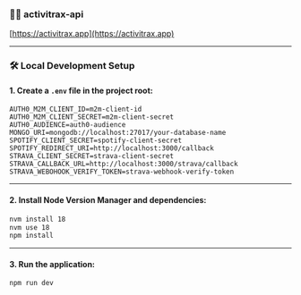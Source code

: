 ### 🚴‍♂️ activitrax-api
[https://activitrax.app](https://activitrax.app)

---

### 🛠️ Local Development Setup

#### 1. Create a `.env` file in the project root:

```env
AUTH0_M2M_CLIENT_ID=m2m-client-id
AUTH0_M2M_CLIENT_SECRET=m2m-client-secret
AUTH0_AUDIENCE=auth0-audience
MONGO_URI=mongodb://localhost:27017/your-database-name
SPOTIFY_CLIENT_SECRET=spotify-client-secret
SPOTIFY_REDIRECT_URI=http://localhost:3000/callback
STRAVA_CLIENT_SECRET=strava-client-secret
STRAVA_CALLBACK_URL=http://localhost:3000/strava/callback
STRAVA_WEBOHOOK_VERIFY_TOKEN=strava-webhook-verify-token
```

---

#### 2. Install Node Version Manager and dependencies:

```bash
nvm install 18
nvm use 18
npm install
```

---

#### 3. Run the application:

```bash
npm run dev
```
